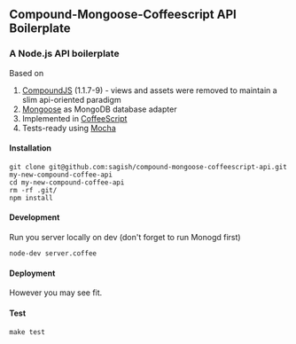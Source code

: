 ## Compound-Mongoose-Coffeescript API Boilerplate

### A Node.js API boilerplate

Based on

1. [CompoundJS](https://github.com/1602/compound) (1.1.7-9) - views and assets were removed to maintain a slim api-oriented paradigm
2. [Mongoose](http://mongoosejs.com) as MongoDB database adapter
3. Implemented in [CoffeeScript](http://coffeescript.org)
4. Tests-ready using [Mocha](http://visionmedia.github.io/mocha/)

#### Installation

    git clone git@github.com:sagish/compound-mongoose-coffeescript-api.git my-new-compound-coffee-api
    cd my-new-compound-coffee-api
    rm -rf .git/
    npm install

#### Development

Run you server locally on dev (don't forget to run Monogd first)

`node-dev server.coffee`

#### Deployment

However you may see fit.

#### Test

`make test`
